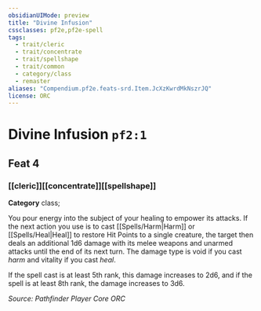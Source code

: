 ```yaml
---
obsidianUIMode: preview
title: "Divine Infusion"
cssclasses: pf2e,pf2e-spell
tags:
  - trait/cleric
  - trait/concentrate
  - trait/spellshape
  - trait/common
  - category/class
  - remaster
aliases: "Compendium.pf2e.feats-srd.Item.JcXzKwrdMkNszrJQ"
license: ORC
---
```

# Divine Infusion `pf2:1`
## Feat 4
### [[cleric]][[concentrate]][[spellshape]]

**Category** class; 




You pour energy into the subject of your healing to empower its attacks. If the next action you use is to cast [[Spells/Harm|Harm]] or [[Spells/Heal|Heal]] to restore Hit Points to a single creature, the target then deals an additional 1d6 damage with its melee weapons and unarmed attacks until the end of its next turn. The damage type is void if you cast _harm_ and vitality if you cast _heal_.

If the spell cast is at least 5th rank, this damage increases to 2d6, and if the spell is at least 8th rank, the damage increases to 3d6.

*Source: Pathfinder Player Core*
*ORC*